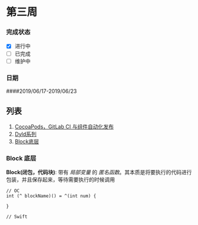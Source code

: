 
# 第三周  
### 完成状态
  
- [x] 进行中
- [ ] 已完成
- [ ] 维护中

### 日期
####2019/06/17-2019/06/23    



## 列表  
1. [CocoaPods，GitLab CI 与组件自动化发布](https://dmanager.github.io/ios/2019/01/27/CocoaPods-GitLabCI%E4%B8%8E%E7%BB%84%E4%BB%B6%E8%87%AA%E5%8A%A8%E5%8C%96%E5%8F%91%E5%B8%83/)
2. [Dyld系列](https://blog.cnbluebox.com/blog/2017/06/30/dyld2/)
3. [Block底层](https://bujige.net/blog/iOS-Blocks-01.html)





### Block 底层  
__Block(闭包，代码块)__: 带有 _局部变量_ 的 _匿名函数_。其本质是将要执行的代码进行包装，并且保存起来，等待需要执行的时候调用   

```
// OC 
int (^ blockName)() = ^(int num) {

}

// Swift  
```
